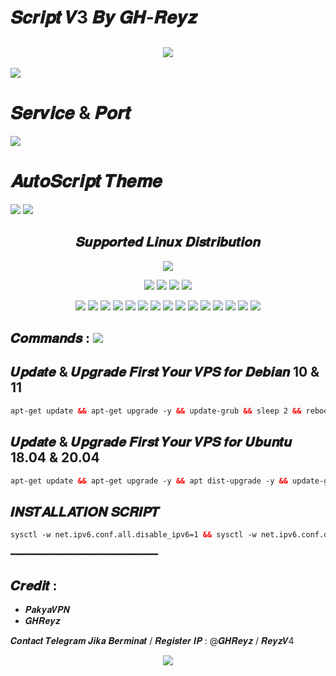 # 𝑺𝒄𝒓𝒊𝒑𝒕 𝑽3 𝑩𝒚 𝑮𝑯-𝑹𝒆𝒚𝒛
 <h2 align="center"><img src="https://i.postimg.cc/2yNJD5nr/IMG-20230107-001923.jpg"></h2>
<img src="https://i.postimg.cc/JzjsrYw8/IMG-20230107-001941.jpg"></h2>

# 𝑺𝒆𝒓𝒗𝒊𝒄𝒆 & 𝑷𝒐𝒓𝒕
<img src="https://i.postimg.cc/1XykFtXM/IMG-20230107-001952.jpg"></h2>

# 𝑨𝒖𝒕𝒐𝑺𝒄𝒓𝒊𝒑𝒕 𝑻𝒉𝒆𝒎𝒆
<img src="https://i.postimg.cc/w380N4wz/IMG-20230107-004553.jpg"></h2>
<img src="https://i.postimg.cc/pTKv84ZV/IMG-20230107-001929.jpg"></h2>



<h2 align="center"> 𝑺𝒖𝒑𝒑𝒐𝒓𝒕𝒆𝒅 𝑳𝒊𝒏𝒖𝒙 𝑫𝒊𝒔𝒕𝒓𝒊𝒃𝒖𝒕𝒊𝒐𝒏</h2>
<p align="center"><img src="https://d33wubrfki0l68.cloudfront.net/5911c43be3b1da526ed609e9c55783d9d0f6b066/9858b/assets/img/debian-ubuntu-hover.png"></p>
<p align="center"><img src="https://img.shields.io/static/v1?style=for-the-badge&logo=debian&label=Debian%2010&message=Buster&color=blue"> <img src="https://img.shields.io/static/v1?style=for-the-badge&logo=debian&label=Debian%2011&message=Bullseye&color=blue"> <img src="https://img.shields.io/static/v1?style=for-the-badge&logo=ubuntu&label=Ubuntu%2018&message=18.04 LTS&color=blue"> <img src="https://img.shields.io/static/v1?style=for-the-badge&logo=ubuntu&label=Ubuntu%2020&message=20.04 LTS&color=blue"></p>

<p align="center"><img src="https://img.shields.io/badge/Service-OpenSSH-success.svg"> <img src="https://img.shields.io/badge/Service-Dropbear-success.svg">  <img src="https://img.shields.io/badge/Service-Websocket-success.svg"> <img src="https://img.shields.io/badge/Service-BadVPN-success.svg">  <img src="https://img.shields.io/badge/Service-Stunnel-success.svg">  <img src="https://img.shields.io/badge/Service-OpenVPN-success.svg">  <img src="https://img.shields.io/badge/Service-Squid3-success.svg">  <img   src="https://img.shields.io/badge/Service-Webmin-success.svg">  <img src="https://img.shields.io/badge/Service-OHP-success.svg">  <img
src="https://img.shields.io/badge/Service-Xray-success.svg">  <img src= "https://img.shields.io/badge/Service-SSR-success.svg">  <img src="https://img.shields.io/badge/Service-Trojan Go-success.svg"> <img src="https://img.shields.io/badge/Service-Trojan-success.svg"> <img src="https://img.shields.io/badge/Service-WireGuard-success.svg"> <img src="https://img.shields.io/badge/Service-Shadowsocks-success.svg">

## 𝑪𝒐𝒎𝒎𝒂𝒏𝒅𝒔 : <img src="https://img.shields.io/static/v1?style=for-the-badge&logo=powershell&label=Shell&message=Bash%20Script&color=lightgray">

## 𝑼𝒑𝒅𝒂𝒕𝒆 & 𝑼𝒑𝒈𝒓𝒂𝒅𝒆 𝑭𝒊𝒓𝒔𝒕 𝒀𝒐𝒖𝒓 𝑽𝑷𝑺 𝒇𝒐𝒓 𝑫𝒆𝒃𝒊𝒂𝒏 10 & 11

  ```html
  apt-get update && apt-get upgrade -y && update-grub && sleep 2 && reboot

  ```

## 𝑼𝒑𝒅𝒂𝒕𝒆 & 𝑼𝒑𝒈𝒓𝒂𝒅𝒆 𝑭𝒊𝒓𝒔𝒕 𝒀𝒐𝒖𝒓 𝑽𝑷𝑺 𝒇𝒐𝒓 𝑼𝒃𝒖𝒏𝒕𝒖 18.04 & 20.04

  ```html
  apt-get update && apt-get upgrade -y && apt dist-upgrade -y && update-grub && sleep 2 && reboot

  ```
 
## 𝑰𝑵𝑺𝑻𝑨𝑳𝑳𝑨𝑻𝑰𝑶𝑵 𝑺𝑪𝑹𝑰𝑷𝑻
```html
sysctl -w net.ipv6.conf.all.disable_ipv6=1 && sysctl -w net.ipv6.conf.default.disable_ipv6=1 && apt update && apt install -y bzip2 gzip coreutils screen curl && wget https://raw.githubusercontent.com/GH-reyz/scriptv3/main/setup.sh && chmod +x setup.sh && sed -i -e 's/\r$//' setup.sh && screen -S setup ./setup.sh

```
━━━━━━━━━━━━━━━━━━━━━━━━━━━━

## 𝑪𝒓𝒆𝒅𝒊𝒕 : 
* 𝑷𝒂𝒌𝒚𝒂𝑽𝑷𝑵 
* 𝑮𝑯𝑹𝒆𝒚𝒛

𝑪𝒐𝒏𝒕𝒂𝒄𝒕 𝑻𝒆𝒍𝒆𝒈𝒓𝒂𝒎 𝑱𝒊𝒌𝒂 𝑩𝒆𝒓𝒎𝒊𝒏𝒂𝒕 / 𝑹𝒆𝒈𝒊𝒔𝒕𝒆𝒓 𝑰𝑷 : @𝑮𝑯𝑹𝒆𝒚𝒛 / 𝑹𝒆𝒚𝒛𝑽4


<p align="center">
  <a><img src="https://img.shields.io/badge/Copyright%20©-PADU%20AutoScriptVPN%202022.%20All%20rights%20reserved...-blueviolet.svg" style="max-width:200%;">
    </p>
   </p>
